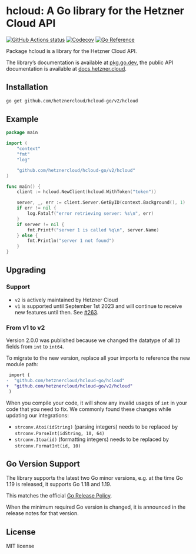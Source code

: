 # hcloud: A Go library for the Hetzner Cloud API

[![GitHub Actions status](https://github.com/hetznercloud/hcloud-go/workflows/Continuous%20Integration/badge.svg)](https://github.com/hetznercloud/hcloud-go/actions)
[![Codecov](https://codecov.io/github/hetznercloud/hcloud-go/graph/badge.svg?token=4IAbGIwNYp)](https://codecov.io/github/hetznercloud/hcloud-go/tree/main)
[![Go Reference](https://pkg.go.dev/badge/github.com/hetznercloud/hcloud-go/v2/hcloud.svg)](https://pkg.go.dev/github.com/hetznercloud/hcloud-go/v2/hcloud)

Package hcloud is a library for the Hetzner Cloud API.

The library’s documentation is available at [pkg.go.dev](https://godoc.org/github.com/hetznercloud/hcloud-go/v2/hcloud),
the public API documentation is available at [docs.hetzner.cloud](https://docs.hetzner.cloud/).

## Installation

```sh
go get github.com/hetznercloud/hcloud-go/v2/hcloud
```

## Example

```go
package main

import (
    "context"
    "fmt"
    "log"

    "github.com/hetznercloud/hcloud-go/v2/hcloud"
)

func main() {
    client := hcloud.NewClient(hcloud.WithToken("token"))

    server, _, err := client.Server.GetByID(context.Background(), 1)
    if err != nil {
        log.Fatalf("error retrieving server: %s\n", err)
    }
    if server != nil {
        fmt.Printf("server 1 is called %q\n", server.Name)
    } else {
        fmt.Println("server 1 not found")
    }
}
```

## Upgrading

### Support

- `v2` is actively maintained by Hetzner Cloud
- `v1` is supported until September 1st 2023 and will continue to receive new features until then. See [#263](https://github.com/hetznercloud/hcloud-go/issues/263).

### From v1 to v2

Version 2.0.0 was published because we changed the datatype of all `ID` fields from `int` to `int64`.

To migrate to the new version, replace all your imports to reference the new module path:

```diff
 import (
-  "github.com/hetznercloud/hcloud-go/hcloud"
+  "github.com/hetznercloud/hcloud-go/v2/hcloud"
 )
```

When you compile your code, it will show any invalid usages of `int` in your code that you need to fix. We commonly found these changes while updating our integrations:

- `strconv.Atoi(idString)` (parsing integers) needs to be replaced by `strconv.ParseInt(idString, 10, 64)`
- `strconv.Itoa(id)` (formatting integers) needs to be replaced by `strconv.FormatInt(id, 10)`

## Go Version Support

The library supports the latest two Go minor versions, e.g. at the time Go 1.19 is released, it supports Go 1.18 and 1.19.

This matches the official [Go Release Policy](https://go.dev/doc/devel/release#policy).

When the minimum required Go version is changed, it is announced in the release notes for that version.

## License

MIT license
